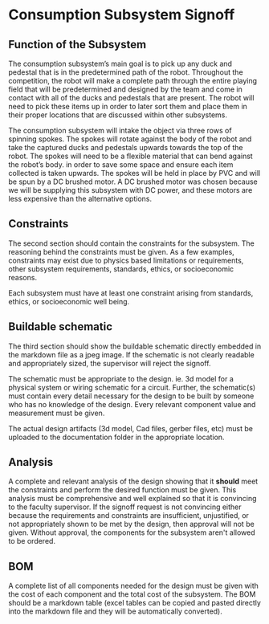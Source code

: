 # Consumption Subsystem Signoff

## Function of the Subsystem

The consumption subsystem’s main goal is to pick up any duck and pedestal that is in the predetermined path of the robot. Throughout the competition, the robot will make a complete path through the entire playing field that will be predetermined and designed by the team and come in contact with all of the ducks and pedestals that are present. The robot will need to pick these items up in order to later sort them and place them in their proper locations that are discussed within other subsystems. 

The consumption subsystem will intake the object via three rows of spinning spokes. The spokes will rotate against the body of the robot and take the captured ducks and pedestals upwards towards the top of the robot. The spokes will need to be a flexible material that can bend against the robot’s body. in order to save some space and ensure each item collected is taken upwards. The spokes will be held in place by PVC and will be spun by a DC brushed motor. A DC brushed motor was chosen because we will be supplying this subsystem with DC power, and these motors are less expensive than the alternative options. 


## Constraints

The second section should contain the constraints for the subsystem. The reasoning behind the constraints must be given. As a few examples, constraints may exist due to physics based limitations or requirements, other subsystem requirements, standards, ethics, or socioeconomic reasons. 

Each subsystem must have at least one constraint arising from standards, ethics, or socioeconomic well being.

## Buildable schematic 

The third section should show the buildable schematic directly embedded in the markdown file as a jpeg image. If the schematic is not clearly readable and appropriately sized, the supervisor will reject the signoff. 

The schematic must be appropriate to the design. ie. 3d model for a physical system or wiring schematic for a circuit. Further, the schematic(s) must contain every detail necessary for the design to be built by someone who has no knowledge of the design. Every relevant component value and measurement must be given.

The actual design artifacts (3d model, Cad files, gerber files, etc) must be uploaded to the documentation folder in the appropriate location.

## Analysis

A complete and relevant analysis of the design showing that it **should** meet the constraints and perform the desired function must be given. This analysis must be comprehensive and well explained so that it is convincing to the faculty supervisor. If the signoff request is not convincing either because the requirements and constraints are insufficient, unjustified, or not appropriately shown to be met by the design, then approval will not be given. Without approval, the components for the subsystem aren't allowed to be ordered. 

## BOM

A complete list of all components needed for the design must be given with the cost of each component and the total cost of the subsystem. The BOM should be a markdown table (excel tables can be copied and pasted directly into the markdown file and they will be automatically converted).
